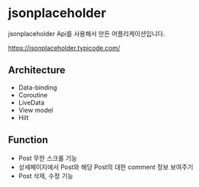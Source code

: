 # jsonplaceholder
jsonplaceholder Api를 사용해서 만든 어플리케이션입니다.

https://jsonplaceholder.typicode.com/



## Architecture
- Data-binding
- Coroutine
- LiveData
- View model
- Hilt



## Function
- Post 무한 스크롤 기능
- 상세페이지에서 Post와 해당 Post의 대한 comment 정보 보여주기
- Post 삭제, 수정 기능
